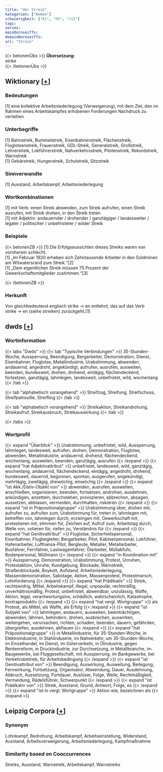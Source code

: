 ```yaml
---
title: "der Streik"
kategorien: ["Nomen"]
schwierigkeit: ["k1", "h5", "r11"]
tags:
series:
mainDornseiffs:
domainDornseiffs:
url: "Streik"
---
```


{{< betonenÜbs >}}
**Übersetzung:**  
strike  
{{< /betonenÜbs >}}

## Wiktionary [[+](https://de.wiktionary.org/wiki/Streik)]

### Bedeutungen
[1] eine kollektive Arbeitsniederlegung (Verweigerung), mit dem Ziel, den im Rahmen eines Arbeitskampfes erhobenen Forderungen Nachdruck zu verleihen  

### Unterbegriffe
[1] Bahnstreik, Bummelstreik, Eisenbahnerstreik, Flächenstreik, Fluglotsenstreik, Frauenstreik, GDL-Streik, Generalstreik, Großstreik, Lehrerstreik,  Lokführerstreik, Nahverkehrsstreik, Pilotenstreik, Rekordstreik, Warnstreik  
[1] Gebärstreik, Hungerstreik, Schulstreik, Sitzstreik  

### Sinnverwandte
[1] Ausstand, Arbeitskampf, Arbeitsniederlegung  

### Wortkombinationen
[1] mit Verb: einen Streik abwenden, zum Streik aufrufen, einen Streik ausrufen, mit Streik drohen, in den Streik treten  
[1] mit Adjektiv: andauernder / drohender / ganztägiger / landesweiter / legaler / politischer / unbefristeter / wilder Streik  

### Beispiele
{{< betonenZB >}}
[1] Die Erfolgsaussichten dieses Streiks waren von vornherein schlecht.  
[1] „Im Februar 1920 erheben sich Zehntausende Arbeiter in den Goldminen am Witwatersrand zum Streik.“[2]  
[1] „Dem eigentlichen Streik müssen 75 Prozent der Gewerkschaftsmitglieder zustimmen.“[3]  

{{< /betonenZB >}}
### Herkunft
Von gleichbedeutend englisch strike → en entlehnt, das auf das Verb strike → en (siehe streiken) zurückgeht.[1]  



## dwds [[+](https://www.dwds.de/wb/Streik)]

### Wortinformation
{{< tabs "Dwds" >}}
{{< tab "Typische Verbindungen" >}}
35-Stunden-Woche, Aussperrung, Beendigung, Bergarbeiter, Demonstration, Dienst, Eisenbahner, Fluglotse, Metallindustrie, Urabstimmung, abwenden, andauernd, angedroht, angekündigt, aufrufen, ausrufen, ausweiten, beenden, bundesweit, drohen, drohend, eintägig, flächendeckend, fortsetzen, ganztägig, lahmlegen, landesweit, unbefristet, wild, wochenlang
{{< /tab >}}

{{< tab "alphabetisch vorangehend" >}}
Streifzug, Streifung, Streifschuss, Streifpatrouille, Streifling
{{< /tab >}}

{{< tab "alphabetisch vorangehend" >}}
Streikaktion, Streikandrohung, Streikaufruf, Streikausbruch, Streikauswirkung
{{< /tab >}}

{{< /tabs >}}

### Wortprofil
{{< expand "Überblick" >}} Urabstimmung, unbefristet, wild, Aussperrung, lahmlegen, landesweit, aufrufen, drohen, Demonstration, Fluglotse, abwenden, Metallindustrie, andauernd, drohend, flächendeckend, wochenlang, ausweiten, beenden, ganztägig, ausrufen {{< /expand >}}
{{< expand "hat Adjektivattribut" >}} unbefristet, landesweit, wild, ganztägig, wochenlang, andauernd, flächendeckend, eintägig, angedroht, drohend, bundesweit, dauernd, begonnen, spontan, ausgerufen, angekündigt, mehrtägig, zweitägig, dreiwöchig, einwöchig {{< /expand >}}
{{< expand "ist Akk./Dativ-Objekt von" >}} abwenden, ausrufen, ausweiten, anschließen, organisieren, beenden, fortsetzen, androhen, ausdehnen, ankündigen, anzetteln, durchstehen, provozieren, abbrechen, absagen, aussetzen, abblasen, vermeiden, durchhalten, riskieren {{< /expand >}}
{{< expand "ist in Präpositionalgruppe" >}} Urabstimmung über, drohen mit, aufrufen zu, aufrufen zum, Urabstimmung für, treten in, lahmlegen mit, betreffen von, lahmlegen durch, erzwingen mit, Gewerkschaft mit, protestieren mit, stimmen für, Zeichen auf, Aufruf zum, Arbeitstag durch, Welle von, votieren für, riefen zu, Verständnis für {{< /expand >}}
{{< expand "hat Genitivattribut" >}} Fluglotse, Sicherheitspersonal, Eisenbahner, Flugbegleiter, Bergarbeiter, Pilot, Kabinenpersonal, Lokführer, Hafenarbeiter, Lufthansa-Pilot, Bergleute, Metaller, Metallarbeiter, Busfahrer, Fernfahrer, Lastwagenfahrer, Ölarbeiter, Müllabfuhr, Bodenpersonal, Müllmann {{< /expand >}}
{{< expand "in Koordination mit" >}} Aussperrung, Demonstration, Urabstimmung, Protest, Unruhen, Protestaktion, Unruhe, Kundgebung, Blockade, Warnstreik, Straßenblockade, Boykott, Aufstand, Arbeitsniederlegung, Massendemonstration, Sabotage, Aktion, Massenprotest, Protestmarsch, Lohnforderung {{< /expand >}}
{{< expand "hat Prädikativ" >}} Streik, rechtswidrig, Mittel, Arbeitskampf, illegal, unpopulär, rechtmäßig, unverhältnismäßig, Protest, unbefristet, abwendbar, unzulässig, Waffe, Aktion, legal, verantwortungslos, schädlich, wahrscheinlich, Katastrophe, kontraproduktiv {{< /expand >}}
{{< expand "hat vergl. Wortgruppe" >}} als Protest, als Mittel, als Waffe, als Erfolg {{< /expand >}}
{{< expand "ist Subjekt von" >}} lahmlegen, andauern, ausweiten, beeinträchtigen, abwenden, lähmen, behindern, drohen, ausbrechen, auswirken, weitergehen, verursachen, richten, schaden, beenden, dauern, gefährden, übergreifen, ausdehnen, abflauen {{< /expand >}}
{{< expand "hat Präpositionalgruppe" >}} in Metallindustrie, für 35-Stunden-Woche, in Elektroindustrie, in Stahlindustrie, im Nahverkehr, um 35-Stunden-Woche, im Einzelhandel, im Dienst, im Güterverkehr, in Ölindustrie, gegen Rentenreform, in Druckindustrie, zur Durchsetzung, in Metallbranche, im Baugewerbe, bei Fluggesellschaft, mit Aussperrung, im Bankgewerbe, bei Verkehrsbetrieb, für Arbeitsbedingung {{< /expand >}}
{{< expand "ist Genitivattribut von" >}} Beendigung, Auswirkung, Ausweitung, Beilegung, Fernwirkung, Fortsetzung, Organisator, Abwendung, Dauer, Ausdehnung, Abbruch, Aussetzung, Fortdauer, Auslöser, Folge, Welle, Rechtmäßigkeit, Vermeidung, Rädelsführer, Schwerpunkt {{< /expand >}}
{{< expand "ist Prädikativ von" >}} Streik, Ausstand, Grund, Antwort, Folge, es {{< /expand >}}
{{< expand "ist in vergl. Wortgruppe" >}} Aktion wie, bezeichnen als {{< /expand >}}

## Leipzig Corpora [[+](https://corpora.uni-leipzig.de/en/res?word=Streik&corpusId=deu_newscrawl-public_2018)]


### Synonym
Lohnkampf, Bedrohung, Arbeitskampf, Arbeitseinstellung, Widerstand, Ausstand, Arbeitsverweigerung, Arbeitsniederlegung, Kampfmaßnahme


### Similarity based on Cooccurrences
Streiks, Ausstand, Warnstreik, Arbeitskampf, Warnstreiks

